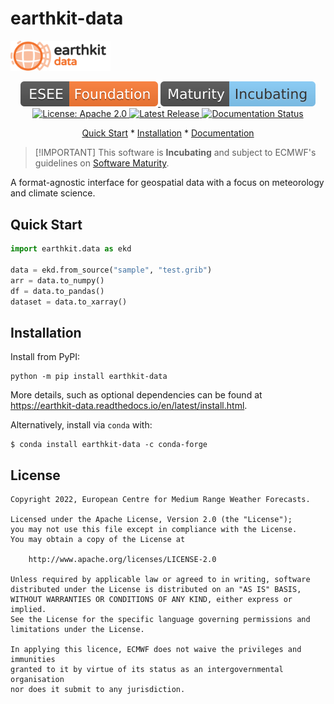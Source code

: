 # earthkit-data

<img src="https://github.com/ecmwf/logos/raw/refs/heads/main/logos/earthkit/earthkit-data-light.svg" width="160">

<p align="center">
  <a href="https://github.com/ecmwf/codex/raw/refs/heads/main/ESEE">
    <img src="https://github.com/ecmwf/codex/raw/refs/heads/main/ESEE/foundation_badge.svg" alt="Static Badge">
  </a>
  <a href="https://github.com/ecmwf/codex/raw/refs/heads/main/Project%20Maturity">
    <img src="https://github.com/ecmwf/codex/raw/refs/heads/main/Project%20Maturity/incubating_badge.svg" alt="Static Badge">
  </a>

<a href="https://opensource.org/licenses/apache-2-0">
    <img src="https://img.shields.io/badge/License-Apache%202.0-blue.svg" alt="License: Apache 2.0">
  </a>

<a href="https://github.com/ecmwf/earthkit-data/releases">
    <img src="https://img.shields.io/github/v/release/ecmwf/earthkit-data?color=blue&label=Release&style=flat-square" alt="Latest Release">
  </a>
  <a href="https://earthkit-data.readthedocs.io/en/latest/?badge=latest">
    <img src="https://readthedocs.org/projects/earthkit-data/badge/?version=latest" alt="Documentation Status">
  </a>
</p>

<p align="center">
  <a href="#quick-start">Quick Start</a> *
  <a href="#installation">Installation</a> *
  <a href="https://earthkit-data.readthedocs.io/en/latest/">Documentation</a>
</p>

> \[!IMPORTANT\]
> This software is **Incubating** and subject to ECMWF's guidelines on [Software Maturity](https://github.com/ecmwf/codex/raw/refs/heads/main/Project%20Maturity).

A format-agnostic interface for geospatial data with a focus on meteorology and
climate science.

## Quick Start

```python
import earthkit.data as ekd

data = ekd.from_source("sample", "test.grib")
arr = data.to_numpy()
df = data.to_pandas()
dataset = data.to_xarray()
```

## Installation

Install from PyPI:

```
python -m pip install earthkit-data
```

More details, such as optional dependencies can be found at https://earthkit-data.readthedocs.io/en/latest/install.html.

Alternatively, install via `conda` with:

```
$ conda install earthkit-data -c conda-forge
```

## License

```
Copyright 2022, European Centre for Medium Range Weather Forecasts.

Licensed under the Apache License, Version 2.0 (the "License");
you may not use this file except in compliance with the License.
You may obtain a copy of the License at

    http://www.apache.org/licenses/LICENSE-2.0

Unless required by applicable law or agreed to in writing, software
distributed under the License is distributed on an "AS IS" BASIS,
WITHOUT WARRANTIES OR CONDITIONS OF ANY KIND, either express or implied.
See the License for the specific language governing permissions and
limitations under the License.

In applying this licence, ECMWF does not waive the privileges and immunities
granted to it by virtue of its status as an intergovernmental organisation
nor does it submit to any jurisdiction.
```
